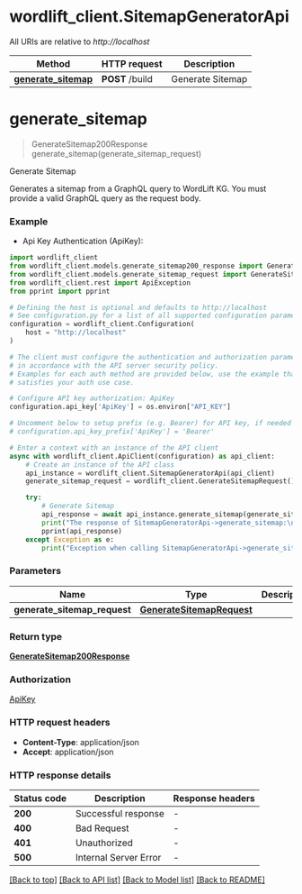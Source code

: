 # wordlift_client.SitemapGeneratorApi

All URIs are relative to *http://localhost*

Method | HTTP request | Description
------------- | ------------- | -------------
[**generate_sitemap**](SitemapGeneratorApi.md#generate_sitemap) | **POST** /build | Generate Sitemap


# **generate_sitemap**
> GenerateSitemap200Response generate_sitemap(generate_sitemap_request)

Generate Sitemap

Generates a sitemap from a GraphQL query to WordLift KG. You must provide a valid GraphQL query as the request body. 

### Example

* Api Key Authentication (ApiKey):

```python
import wordlift_client
from wordlift_client.models.generate_sitemap200_response import GenerateSitemap200Response
from wordlift_client.models.generate_sitemap_request import GenerateSitemapRequest
from wordlift_client.rest import ApiException
from pprint import pprint

# Defining the host is optional and defaults to http://localhost
# See configuration.py for a list of all supported configuration parameters.
configuration = wordlift_client.Configuration(
    host = "http://localhost"
)

# The client must configure the authentication and authorization parameters
# in accordance with the API server security policy.
# Examples for each auth method are provided below, use the example that
# satisfies your auth use case.

# Configure API key authorization: ApiKey
configuration.api_key['ApiKey'] = os.environ["API_KEY"]

# Uncomment below to setup prefix (e.g. Bearer) for API key, if needed
# configuration.api_key_prefix['ApiKey'] = 'Bearer'

# Enter a context with an instance of the API client
async with wordlift_client.ApiClient(configuration) as api_client:
    # Create an instance of the API class
    api_instance = wordlift_client.SitemapGeneratorApi(api_client)
    generate_sitemap_request = wordlift_client.GenerateSitemapRequest() # GenerateSitemapRequest | 

    try:
        # Generate Sitemap
        api_response = await api_instance.generate_sitemap(generate_sitemap_request)
        print("The response of SitemapGeneratorApi->generate_sitemap:\n")
        pprint(api_response)
    except Exception as e:
        print("Exception when calling SitemapGeneratorApi->generate_sitemap: %s\n" % e)
```



### Parameters


Name | Type | Description  | Notes
------------- | ------------- | ------------- | -------------
 **generate_sitemap_request** | [**GenerateSitemapRequest**](GenerateSitemapRequest.md)|  | 

### Return type

[**GenerateSitemap200Response**](GenerateSitemap200Response.md)

### Authorization

[ApiKey](../README.md#ApiKey)

### HTTP request headers

 - **Content-Type**: application/json
 - **Accept**: application/json

### HTTP response details

| Status code | Description | Response headers |
|-------------|-------------|------------------|
**200** | Successful response |  -  |
**400** | Bad Request |  -  |
**401** | Unauthorized |  -  |
**500** | Internal Server Error |  -  |

[[Back to top]](#) [[Back to API list]](../README.md#documentation-for-api-endpoints) [[Back to Model list]](../README.md#documentation-for-models) [[Back to README]](../README.md)

